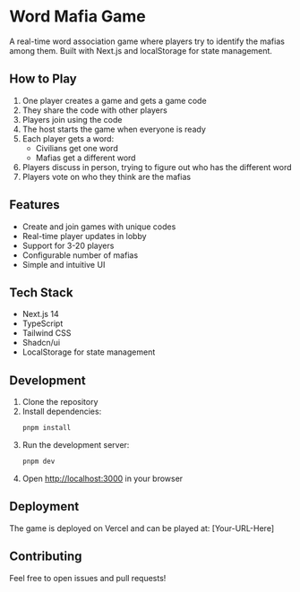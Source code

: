 # Word Mafia Game

A real-time word association game where players try to identify the mafias among them. Built with Next.js and localStorage for state management.

## How to Play

1. One player creates a game and gets a game code
2. They share the code with other players
3. Players join using the code
4. The host starts the game when everyone is ready
5. Each player gets a word:
   - Civilians get one word
   - Mafias get a different word
6. Players discuss in person, trying to figure out who has the different word
7. Players vote on who they think are the mafias

## Features

- Create and join games with unique codes
- Real-time player updates in lobby
- Support for 3-20 players
- Configurable number of mafias
- Simple and intuitive UI

## Tech Stack

- Next.js 14
- TypeScript
- Tailwind CSS
- Shadcn/ui
- LocalStorage for state management

## Development

1. Clone the repository
2. Install dependencies:
   ```bash
   pnpm install
   ```
3. Run the development server:
   ```bash
   pnpm dev
   ```
4. Open [http://localhost:3000](http://localhost:3000) in your browser

## Deployment

The game is deployed on Vercel and can be played at: [Your-URL-Here]

## Contributing

Feel free to open issues and pull requests! 